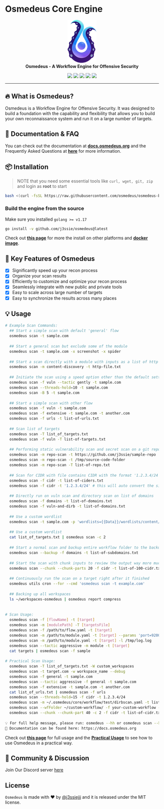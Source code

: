 # Osmedeus Core Engine

<p align="center">
  <a href="https://www.osmedeus.org"><img alt="Osmedeus" src="https://raw.githubusercontent.com/osmedeus/assets/main/logo-transparent.png" height="140" /></a>
  <br />
  <strong>Osmedeus - A Workflow Engine for Offensive Security</strong>

  <p align="center">
  <a href="https://docs.osmedeus.org/"><img src="https://img.shields.io/badge/Documentation-0078D4?style=for-the-badge&logo=GitBook&logoColor=39ff14&labelColor=black&color=black"></a>
  <a href="https://docs.osmedeus.org/donation/"><img src="https://img.shields.io/badge/Sponsors-0078D4?style=for-the-badge&logo=GitHub-Sponsors&logoColor=39ff14&labelColor=black&color=black"></a>
  <a href="https://twitter.com/OsmedeusEngine"><img src="https://img.shields.io/badge/%40OsmedeusEngine-0078D4?style=for-the-badge&logo=Twitter&logoColor=39ff14&labelColor=black&color=black"></a>
  <a href="https://discord.gg/gy4SWhpaPU"><img src="https://img.shields.io/badge/Discord%20Server-0078D4?style=for-the-badge&logo=Discord&logoColor=39ff14&labelColor=black&color=black"></a>
  <a href="https://github.com/j3ssie/osmedeus/releases"><img src="https://img.shields.io/github/release/j3ssie/osmedeus?style=for-the-badge&labelColor=black&color=2fc414&logo=Github"></a>
  </p>
</p>

***

## 🔥 What is Osmedeus?

Osmedeus is a Workflow Engine for Offensive Security. It was designed to build a foundation with the capability and
flexibility that allows you to build your own reconnaissance system and run it on a large number of targets.

## 📖 Documentation & FAQ

You can check out the documentation at [**docs.osmedeus.org**](https://docs.osmedeus.org) and the Frequently Asked
Questions at [**here**](https://docs.osmedeus.org/faq) for more information.

## 📦 Installation

> NOTE that you need some essential tools like `curl, wget, git, zip` and login as **root** to start

```bash
bash <(curl -fsSL https://raw.githubusercontent.com/osmedeus/osmedeus-base/master/install.sh)
```

### Build the engine from the source

Make sure you installed `golang >= v1.17`

```bash
go install -v github.com/j3ssie/osmedeus@latest
```

Check out [**this page**](https://docs.osmedeus.org/installation/) for more the install on other platforms and [**docker
image**](https://docs.osmedeus.org/installation/using-docker/).

## 🚀 Key Features of Osmedeus

- [x] Significantly speed up your recon process
- [x] Organize your scan results
- [x] Efficiently to customize and optimize your recon process
- [x] Seamlessly integrate with new public and private tools
- [x] Easy to scale across large number of targets
- [x] Easy to synchronize the results across many places

## 💡 Usage

```bash
# Example Scan Commands:
  ## Start a simple scan with default 'general' flow
  osmedeus scan -t sample.com

  ## Start a general scan but exclude some of the module
  osmedeus scan -t sample.com -x screenshot -x spider

  ## Start a scan directly with a module with inputs as a list of http domains like this https://sub.example.com
  osmedeus scan -m content-discovery -t http-file.txt

  ## Initiate the scan using a speed option other than the default setting
  osmedeus scan -f vuln --tactic gently -t sample.com
  osmedeus scan --threads-hold=10 -t sample.com
  osmedeus scan -B 5 -t sample.com

  ## Start a simple scan with other flow
  osmedeus scan -f vuln -t sample.com
  osmedeus scan -f extensive -t sample.com -t another.com
  osmedeus scan -f urls -t list-of-urls.txt

  ## Scan list of targets
  osmedeus scan -T list_of_targets.txt
  osmedeus scan -f vuln -T list-of-targets.txt

  ## Performing static vulnerability scan and secret scan on a git repo
  osmedeus scan -m repo-scan -t https://github.com/j3ssie/sample-repo
  osmedeus scan -m repo-scan -t /tmp/source-code-folder
  osmedeus scan -m repo-scan -T list-of-repo.txt

  ## Scan for CIDR with file contains CIDR with the format '1.2.3.4/24'
  osmedeus scan -f cidr -t list-of-ciders.txt
  osmedeus scan -f cidr -t '1.2.3.4/24' # this will auto convert the single input to the file and run

  ## Directly run on vuln scan and directory scan on list of domains
  osmedeus scan -f domains -t list-of-domains.txt
  osmedeus scan -f vuln-and-dirb -t list-of-domains.txt

  ## Use a custom wordlist
  osmedeus scan -t sample.com -p 'wordlists={{Data}}/wordlists/content/big.txt'

  ## Use a custom wordlist
  cat list_of_targets.txt | osmedeus scan -c 2

  ## Start a normal scan and backup entire workflow folder to the backup folder
  osmedeus scan --backup -f domains -t list-of-subdomains.txt

  ## Start the scan with chunk inputs to review the output way more much faster
  osmedeus scan --chunk --chunk-parts 20 -f cidr -t list-of-100-cidr.txt

  ## Continuously run the scan on a target right after it finished
  osmedeus utils cron --for --cmd 'osmedeus scan -t example.com'

  ## Backing up all workspaces
  ls ~/workspaces-osmedeus | osmedeus report compress


# Scan Usage:
  osmedeus scan -f [flowName] -t [target]
  osmedeus scan -m [modulePath] -T [targetsFile]
  osmedeus scan -f /path/to/flow.yaml -t [target]
  osmedeus scan -m /path/to/module.yaml -t [target] --params 'port=9200'
  osmedeus scan -m /path/to/module.yaml -t [target] -l /tmp/log.log
  osmedeus scan --tactic aggressive -m module -t [target]
  cat targets | osmedeus scan -f sample

# Practical Scan Usage:
  osmedeus scan -T list_of_targets.txt -W custom_workspaces
  osmedeus scan -t target.com -w workspace_name --debug
  osmedeus scan -f general -t sample.com
  osmedeus scan --tactic aggressive -f general -t sample.com
  osmedeus scan -f extensive -t sample.com -t another.com
  cat list_of_urls.txt | osmedeus scan -f urls
  osmedeus scan --threads-hold=15 -f cidr -t 1.2.3.4/24
  osmedeus scan -m ~/.osmedeus/core/workflow/test/dirbscan.yaml -t list_of_urls.txt
  osmedeus scan --wfFolder ~/custom-workflow/ -f your-custom-workflow -t list_of_urls.txt
  osmedeus scan --chunk --chunk-part 40 -c 2 -f cidr -t list-of-cidr.txt

💡 For full help message, please run: osmedeus --hh or osmedeus scan --hh
📖 Documentation can be found here: https://docs.osmedeus.org
```

Check out [**this page**](https://docs.osmedeus.org/installation/usage/) for full usage and the [**Practical Usage**](https://docs.osmedeus.org/installation/practical-usage/) to see how to use Osmedeus in a practical way.

## 💬 Community & Discussion

Join Our Discord server [here](https://discord.gg/mtQG2FQsYA)

## License

`Osmedeus` is made with ♥ by [@j3ssiejjj](https://twitter.com/j3ssiejjj) and it is released under the MIT license.
